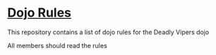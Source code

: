 [Dojo Rules](https://github.com/deadlyvipers)
==========

This repository contains a list of dojo rules for the Deadly Vipers dojo

All members should read the rules

